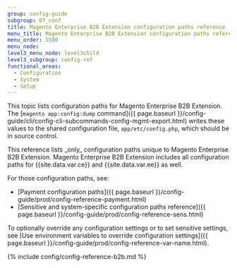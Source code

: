 ```yaml
---
group: config-guide
subgroup: 07_conf
title: Magento Enterprise B2B Extension configuration paths reference
menu_title: Magento Enterprise B2B Extension configuration paths reference
menu_order: 5500
menu_node:
level3_menu_node: level3child
level3_subgroup: config-ref
functional_areas:
  - Configuration
  - System
  - Setup
---
```


This topic lists configuration paths for Magento Enterprise B2B Extension. The [`magento app:config:dump` command]({{ page.baseurl }}/config-guide/cli/config-cli-subcommands-config-mgmt-export.html) writes these values to the shared configuration file, `app/etc/config.php`, which should be in source control.

<div class="bs-callout bs-callout-info" id="info" markdown="1">
This reference lists _only_ configuration paths unique to Magento Enterprise B2B Extension. Magento Enterprise B2B Extension includes all configuration paths for {{site.data.var.ce}} and {{site.data.var.ee}} as well.
</div>

For those configuration paths, see:

*	[Payment configuration paths]({{ page.baseurl }}/config-guide/prod/config-reference-payment.html)
*	[Sensitive and system-specific configuration paths reference]({{ page.baseurl }}/config-guide/prod/config-reference-sens.html)

To optionally override any configuration settings or to set sensitive settings, see [Use environment variables to override configuration settings]({{ page.baseurl }}/config-guide/prod/config-reference-var-name.html).

{% include config/config-reference-b2b.md %}
